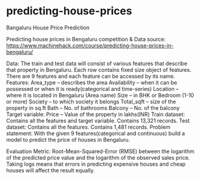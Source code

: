 # predicting-house-prices
Bangaluru House Price Prediction

Predicting house prices in Bengaluru
competition & Data source:
https://www.machinehack.com/course/predicting-house-prices-in-bengaluru/

Data:
The train and test data will consist of various features that describe that property in Bengaluru.
Each row contains fixed size object of features. There are 9 features and each feature can be accessed by its name.
Features:
Area_type – describes the area
Availability – when it can be possessed or when it is ready(categorical and time-series)
Location – where it is located in Bengaluru (Area name)
Size – in BHK or Bedroom (1-10 or more)
Society – to which society it belongs
Total_sqft – size of the property in sq.ft
Bath – No. of bathrooms
Balcony – No. of the balcony
Target variable:
Price – Value of the property in lakhs(INR)
Train dataset:
Contains all the features and target variable.
Contains 13,321 records.
Test dataset:
Contains all the features.
Contains 1,481 records.
Problem statement:
With the given 9 features(categorical and continuous) build a model to predict the price of houses in Bengaluru.

Evaluation Metric:
Root-Mean-Squared-Error (RMSE) between the logarithm of the predicted price value and the logarithm of the observed sales price.
Taking logs means that errors in predicting expensive houses and cheap houses will affect the result equally.

